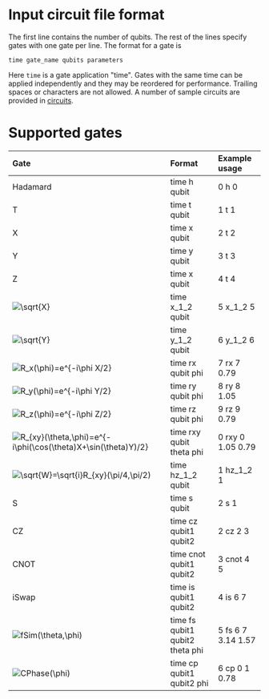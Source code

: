 #  Input circuit file format

The first line contains the number of qubits. The rest of the lines specify
gates with one gate per line. The format for a gate is

```
time gate_name qubits parameters
```

Here `time` is a gate application "time". Gates with the same time can be
applied independently and they may be reordered for performance. Trailing
spaces or characters are not allowed. A number of sample circuits are provided
in [circuits](/circuits).

# Supported gates

Gate                                                              | Format                          | Example usage
:---------------------------------------------------------------- | :------------------------------ | :------------------
Hadamard                                                          | time h qubit                    | 0 h 0
T                                                                 | time t qubit                    | 1 t 1
X                                                                 | time x qubit                    | 2 t 2
Y                                                                 | time y qubit                    | 3 t 3
Z                                                                 | time x qubit                    | 4 t 4
![\sqrt{X}](https://render.githubusercontent.com/render/math?math=%5Csqrt%7BX%7D)                                                      | time x_1_2 qubit                | 5 x_1_2 5
![\sqrt{Y}](https://render.githubusercontent.com/render/math?math=%5Csqrt%7BY%7D)                                                      | time y_1_2 qubit                | 6 y_1_2 6
![R_x(\phi)=e^{-i\phi X/2}](https://render.githubusercontent.com/render/math?math=R_x(%5Cphi)%3De%5E%7B-i%5Cphi%20X%2F2%7D)                                      | time rx qubit phi               | 7 rx 7 0.79
![R_y(\phi)=e^{-i\phi Y/2}](https://render.githubusercontent.com/render/math?math=R_y(%5Cphi)%3De%5E%7B-i%5Cphi%20Y%2F2%7D)                                      | time ry qubit phi               | 8 ry 8 1.05
![R_z(\phi)=e^{-i\phi Z/2}](https://render.githubusercontent.com/render/math?math=R_z(%5Cphi)%3De%5E%7B-i%5Cphi%20Z%2F2%7D)                                      | time rz qubit phi               | 9 rz 9 0.79
![R_{xy}(\theta,\phi)=e^{-i\phi(\cos(\theta)X+\sin(\theta)Y)/2}](https://render.githubusercontent.com/render/math?math=R_%7Bxy%7D(%5Ctheta%2C%5Cphi)%3De%5E%7B-i%5Cphi(%5Ccos(%5Ctheta)X%2B%5Csin(%5Ctheta)Y)%2F2%7D) | time rxy qubit theta phi        | 0 rxy 0 1.05 0.79
![\sqrt{W}=\sqrt{i}R_{xy}(\pi/4,\pi/2)](https://render.githubusercontent.com/render/math?math=%5Csqrt%7BW%7D%3D%5Csqrt%7Bi%7DR_%7Bxy%7D(%5Cpi%2F4%2C%5Cpi%2F2))                          | time hz_1_2 qubit               | 1 hz_1_2 1
S                                                                 | time s qubit                    | 2 s 1
CZ                                                                | time cz qubit1 qubit2           | 2 cz 2 3
CNOT                                                              | time cnot qubit1 qubit2         | 3 cnot 4 5
iSwap                                                             | time is qubit1 qubit2           | 4 is 6 7
![fSim(\theta,\phi)](https://render.githubusercontent.com/render/math?math=fSim(%5Ctheta%2C%5Cphi))                                             | time fs qubit1 qubit2 theta phi | 5 fs 6 7 3.14 1.57
![CPhase(\phi)](https://render.githubusercontent.com/render/math?math=CPhase(%5Cphi))                                                  | time cp qubit1 qubit2 phi       | 6 cp 0 1 0.78

